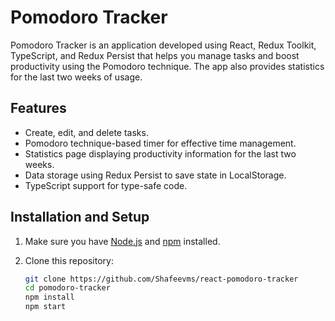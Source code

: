 # Pomodoro Tracker

Pomodoro Tracker is an application developed using React, Redux Toolkit, TypeScript, and Redux Persist that helps you
manage tasks and boost productivity using the Pomodoro technique. The app also provides statistics for the last two
weeks of usage.


## Features

- Create, edit, and delete tasks.
- Pomodoro technique-based timer for effective time management.
- Statistics page displaying productivity information for the last two weeks.
- Data storage using Redux Persist to save state in LocalStorage.
- TypeScript support for type-safe code.

## Installation and Setup

1. Make sure you have [Node.js](https://nodejs.org/) and [npm](https://www.npmjs.com/) installed.

2. Clone this repository:

   ```bash
   git clone https://github.com/Shafeevms/react-pomodoro-tracker
   cd pomodoro-tracker
   npm install
   npm start
